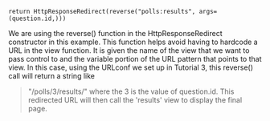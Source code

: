 
```
return HttpResponseRedirect(reverse("polls:results", args=(question.id,)))
```

We are using the reverse() function in the HttpResponseRedirect constructor in this example. This function helps avoid having to hardcode a URL in the view function. It is given the name of the view that we want to pass control to and the variable portion of the URL pattern that points to that view. In this case, using the URLconf we set up in Tutorial 3, this reverse() call will return a string like

> "/polls/3/results/"
where the 3 is the value of question.id. This redirected URL will then call the 'results' view to display the final page.